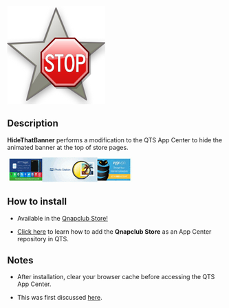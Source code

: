 ![icon](images/hidethatbanner.png)

## Description

**HideThatBanner** performs a modification to the QTS App Center to hide the animated banner at the top of store pages.


![banner animation](images/banner.ani.gif)


## How to install

- Available in the [Qnapclub Store!](https://qnapclub.eu/en/qpkg/508)

- [Click here](https://qnapclub.eu/en/howto/1) to learn how to add the **Qnapclub Store** as an App Center repository in QTS.


## Notes

- After installation, clear your browser cache before accessing the QTS App Center.

- This was first discussed [here](https://forum.qnap.com/viewtopic.php?f=11&t=139526).
